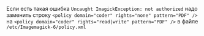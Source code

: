 
Если есть такая ошибка `Uncaught ImagickException: not authorized` надо заменить строку
`<policy domain="coder" rights="none" pattern="PDF" />` на `<policy domain="coder" rights="read|write" pattern="PDF" />`
в файле `/etc/Imagemagick-6/policy.xml`
